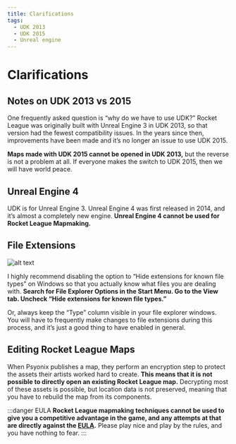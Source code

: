 ```yaml
---
title: Clarifications
tags:
  - UDK 2013
  - UDK 2015
  - Unreal engine
---
```

# Clarifications

## Notes on UDK 2013 vs 2015

One frequently asked question is “why do we have to use UDK?” Rocket League was originally built with Unreal Engine 3 in UDK 2013, so that version had the fewest compatibility issues. In the years since then, improvements have been made and it’s no longer an issue to use UDK 2015.

**Maps made with UDK 2015 cannot be opened in UDK 2013,** but the reverse is not a problem at all. If everyone makes the switch to UDK 2015, then we will have world peace.

## Unreal Engine 4

UDK is for Unreal Engine 3. Unreal Engine 4 was first released in 2014, and it’s almost a completely new engine. **Unreal Engine 4 cannot be used for Rocket League Mapmaking.**

## File Extensions

![alt text](/images/UDK/essential/clarification_extensions.png "Don't not not hide")

I highly recommend disabling the option to “Hide extensions for known file types” on Windows so that you actually know what files you are dealing with. **Search for File Explorer Options in the Start Menu. Go to the View tab. Uncheck “Hide extensions for known file types.”**

Or, always keep the “Type” column visible in your file explorer windows. You will have to frequently make changes to file extensions during this process, and it’s just a good thing to have enabled in general.

## Editing Rocket League Maps

When Psyonix publishes a map, they perform an encryption step to protect the assets their artists worked hard to create. **This means that it is not possible to directly open an existing Rocket League map.** Decrypting most of these assets is possible, but location data is not preserved, meaning that you have to rebuild the map from its components.

:::danger EULA
**Rocket League mapmaking techniques cannot be used to give you a competitive advantage in the game, and any attempts at that are directly against the [EULA](../resources/references/psyonix.md).** Please play nice and play by the rules, and you have nothing to fear.
:::
